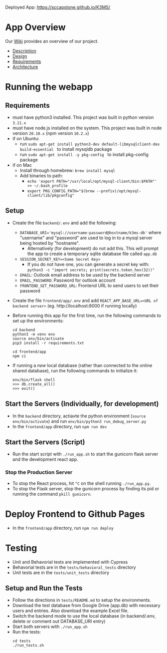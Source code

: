 Deployed App: https://sccapstone.github.io/K3MS/


# App Overview

Our [Wiki](https://github.com/SCCapstone/K3MS/wiki) provides an overview of our project.
- [Description](https://github.com/SCCapstone/K3MS/wiki/Project-Description)
- [Design](https://github.com/SCCapstone/K3MS/wiki/Design)
- [Requirements](https://github.com/SCCapstone/K3MS/wiki/Requirements)
- [Architecture](https://github.com/SCCapstone/K3MS/wiki/Architecture)

# Running the webapp

## Requirements
- must have python3 installed. This project was built in python version `3.11.x`
- must have node.js installed on the system. This project was built in node version `20.10.x` (npm version `10.2.x`)
- if on Ubuntu:
    - run `sudo apt-get install python3-dev default-libmysqlclient-dev build-essential ` to install mysqldb package
    - run `sudo apt-get install -y pkg-config ` to install pkg-config package
- if on Mac
    - Install through homebrew: `brew install mysql`
    - Add binaries to path:
        - `echo 'export PATH="/usr/local/opt/mysql-client/bin:$PATH"' >> ~/.bash_profile`
        - `export PKG_CONFIG_PATH="$(brew --prefix)/opt/mysql-client/lib/pkgconfig"`

## Setup
- Create the file `backend/.env` and add the following:
    - `DATABASE_URI='mysql://username:password@hostname/k3ms-db'` where "username" and "password" are used to log in to a mysql server being hosted by "hostname".
        - Alternatively (for development) do not add this. This will prompt the app to create a temporary sqlite database file called `app.db`
    - `SESSION_SECRET_KEY=<Some Secret Key>`
        - If you do not have one, you can generate a secret key with: `python3 -c "import secrets; print(secrets.token_hex(32))"`
    - `EMAIL`: Outlook email address to be used by the backend server
    - `EMAIL_PASSWORD`: Password for outlook account
    - `FRONTEND_SET_PASSWORD_URL`: Frontend URL to send users to set their password

- Create the file `frontend/app/.env` and add `REACT_APP_BASE_URL=<URL of backend server>` (eg. http://localhost:8000 if running locally)

- Before running this app for the first time, run the following commands to set up the environments:
    ```
    cd backend
    python3 -m venv env
    source env/bin/activate
    pip3 install -r requirements.txt

    cd frontend/app
    npm ci
    ```
- If running a *new* local database (rather than connected to the online shared database), run the following commands to initialize it:
    ```
    env/bin/flask shell
    >>> db.create_all()
    >>> exit()
    ```

## Start the Servers (Individually, for development)
- In the `backend` directory, actiavte the python environment (`source env/bin/activate`) and run `env/bin/python3 run_debug_server.py`
- In the `frontend/app` directory, run `npm run dev`

## Start the Servers (Script)
- Run the start script with `./run_app.sh` to start the gunicorn flask server and the development react app.

### Stop the Production Server
- To stop the React process, hit `^C` on the shell running `./run_app.py`.
- To stop the Flask server, stop the gunicorn process by finding its pid or running the command `pkill gunicorn`.

# Deploy Frontend to Github Pages
- In the `frontend/app` directory, run `npm run deploy`


# Testing
- Unit and Behavorial tests are implemented with Cypress
- Behavorial tests are in the `tests/behavioral_tests` directory
- Unit tests are in the `tests/unit_tests` directory

## Setup and Run the Tests
- Follow the directions in `tests/README.md` to setup the environments.
- Download the test database from Google Drive (app.db) with necessary users and entries. Also download the example Excel file.
- Switch the backend mode to use the local database (in backend/.env, delete or comment out DATABASE_URI entry)
- Start both servers with `./run_app.sh`
- Run the tests: 
    ```
    cd tests
    ./run_tests.sh
    ```

